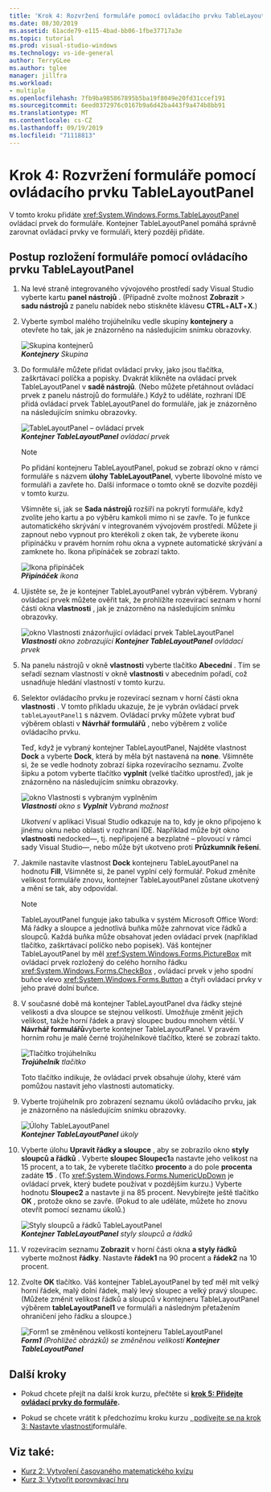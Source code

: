 ```yaml
---
title: 'Krok 4: Rozvržení formuláře pomocí ovládacího prvku TableLayoutPanel'
ms.date: 08/30/2019
ms.assetid: 61acde79-e115-4bad-bb06-1fbe37717a3e
ms.topic: tutorial
ms.prod: visual-studio-windows
ms.technology: vs-ide-general
author: TerryGLee
ms.author: tglee
manager: jillfra
ms.workload:
- multiple
ms.openlocfilehash: 7fb9ba985867895b5ba19f8049e20fd31ccef191
ms.sourcegitcommit: 6eed0372976c0167b9a6d42ba443f9a474b8bb91
ms.translationtype: MT
ms.contentlocale: cs-CZ
ms.lasthandoff: 09/19/2019
ms.locfileid: "71118813"
---
```

# <a name="step-4-lay-out-your-form-with-a-tablelayoutpanel-control"></a>Krok 4: Rozvržení formuláře pomocí ovládacího prvku TableLayoutPanel

V tomto kroku přidáte <xref:System.Windows.Forms.TableLayoutPanel> ovládací prvek do formuláře. Kontejner TableLayoutPanel pomáhá správně zarovnat ovládací prvky ve formuláři, který později přidáte.

## <a name="how-to-lay-out-your-form-with-a-tablelayoutpanel-control"></a>Postup rozložení formuláře pomocí ovládacího prvku TableLayoutPanel

1. Na levé straně integrovaného vývojového prostředí sady Visual Studio vyberte kartu **panel nástrojů** . (Případně zvolte možnost **Zobrazit** > **sadu nástrojů** z panelu nabídek nebo stiskněte klávesu **CTRL**+**ALT**+**X**.)

1. Vyberte symbol malého trojúhelníku vedle skupiny **kontejnery** a otevřete ho tak, jak je znázorněno na následujícím snímku obrazovky.

     ![Skupina kontejnerů](../ide/media/express_toolbox.png)<br>
***Kontejnery*** *Skupina*

1. Do formuláře můžete přidat ovládací prvky, jako jsou tlačítka, zaškrtávací políčka a popisky. Dvakrát klikněte na ovládací prvek TableLayoutPanel v **sadě nástrojů**. (Nebo můžete přetáhnout ovládací prvek z panelu nástrojů do formuláře.) Když to uděláte, rozhraní IDE přidá ovládací prvek TableLayoutPanel do formuláře, jak je znázorněno na následujícím snímku obrazovky.

     ![TableLayoutPanel – ovládací prvek](../ide/media/express_formtablelayout.png)<br>
***Kontejner TableLayoutPanel*** *ovládací prvek*

    > [!NOTE]
    > Po přidání kontejneru TableLayoutPanel, pokud se zobrazí okno v rámci formuláře s názvem **úlohy TableLayoutPanel**, vyberte libovolné místo ve formuláři a zavřete ho. Další informace o tomto okně se dozvíte později v tomto kurzu.

     Všimněte si, jak se **Sada nástrojů** rozšíří na pokrytí formuláře, když zvolíte jeho kartu a po výběru kamkoli mimo ni se zavře. To je funkce automatického skrývání v integrovaném vývojovém prostředí. Můžete ji zapnout nebo vypnout pro kterékoli z oken tak, že vyberete ikonu připínáčku v pravém horním rohu okna a vypnete automatické skrývání a zamknete ho. Ikona připínáček se zobrazí takto.

     ![Ikona připínáček](../ide/media/express_pushpintoolbox.png)<br>
***Připínáček*** *ikona*

1. Ujistěte se, že je kontejner TableLayoutPanel vybrán výběrem. Vybraný ovládací prvek můžete ověřit tak, že prohlížíte rozevírací seznam v horní části okna **vlastnosti** , jak je znázorněno na následujícím snímku obrazovky.

     ![okno Vlastnosti znázorňující ovládací prvek TableLayoutPanel](../ide/media/express_controlspropwin.png)<br>
***Vlastnosti*** *okno zobrazující* ***Kontejner TableLayoutPanel*** *ovládací prvek*

1. Na panelu nástrojů v okně **vlastnosti** vyberte tlačítko **Abecední** . Tím se seřadí seznam vlastností v okně **vlastnosti** v abecedním pořadí, což usnadňuje hledání vlastností v tomto kurzu.

1. Selektor ovládacího prvku je rozevírací seznam v horní části okna **vlastnosti** . V tomto příkladu ukazuje, že je vybrán ovládací prvek `tableLayoutPanel1` s názvem. Ovládací prvky můžete vybrat buď výběrem oblasti v **Návrhář formulářů** , nebo výběrem z voliče ovládacího prvku.

   Teď, když je vybraný kontejner TableLayoutPanel, Najděte vlastnost **Dock** a vyberte **Dock**, která by měla být nastavená na **none**. Všimněte si, že se vedle hodnoty zobrazí šipka rozevíracího seznamu. Zvolte šipku a potom vyberte tlačítko **vyplnit** (velké tlačítko uprostřed), jak je znázorněno na následujícím snímku obrazovky.

     ![okno Vlastnosti s vybraným vyplněním](../ide/media/express_docktable.png)<br>
***Vlastnosti*** *okno s* ***Vyplnit*** *Vybraná možnost*

     *Ukotvení* v aplikaci Visual Studio odkazuje na to, kdy je okno připojeno k jinému oknu nebo oblasti v rozhraní IDE. Například může být okno **vlastnosti** nedocked&mdash;, tj. nepřipojené a bezplatné – plovoucí v rámci sady Visual Studio&mdash;, nebo může být ukotveno proti **Průzkumník řešení**.

1. Jakmile nastavíte vlastnost **Dock** kontejneru TableLayoutPanel na hodnotu **Fill**, Všimněte si, že panel vyplní celý formulář. Pokud změníte velikost formuláře znovu, kontejner TableLayoutPanel zůstane ukotvený a mění se tak, aby odpovídal.

    > [!NOTE]
    > TableLayoutPanel funguje jako tabulka v systém Microsoft Office Word: Má řádky a sloupce a jednotlivá buňka může zahrnovat více řádků a sloupců. Každá buňka může obsahovat jeden ovládací prvek (například tlačítko, zaškrtávací políčko nebo popisek). Váš kontejner TableLayoutPanel by měl <xref:System.Windows.Forms.PictureBox> mít ovládací prvek rozložený do celého horního řádku <xref:System.Windows.Forms.CheckBox> , ovládací prvek v jeho spodní buňce vlevo <xref:System.Windows.Forms.Button> a čtyři ovládací prvky v jeho pravé dolní buňce.

1. V současné době má kontejner TableLayoutPanel dva řádky stejné velikosti a dva sloupce se stejnou velikostí. Umožňuje změnit jejich velikost, takže horní řádek a pravý sloupec budou mnohem větší. V **Návrhář formulářů**vyberte kontejner TableLayoutPanel. V pravém horním rohu je malé černé trojúhelníkové tlačítko, které se zobrazí takto.

     ![Tlačítko trojúhelníku](../ide/media/express_iconblacktriangle.gif)<br>
***Trojúhelník*** *tlačítko*

     Toto tlačítko indikuje, že ovládací prvek obsahuje úlohy, které vám pomůžou nastavit jeho vlastnosti automaticky.

1. Vyberte trojúhelník pro zobrazení seznamu úkolů ovládacího prvku, jak je znázorněno na následujícím snímku obrazovky.

     ![Úlohy TableLayoutPanel](../ide/media/express_tablepanel.png)<br>
***Kontejner TableLayoutPanel*** *úkoly*

1. Vyberte úlohu **Upravit řádky a sloupce** , aby se zobrazilo okno **styly sloupců a řádků** . Vyberte **sloupec Sloupec1**a nastavte jeho velikost na 15 procent, a to tak, že vyberete tlačítko **procento** a do pole **procenta** zadáte **15** . (To <xref:System.Windows.Forms.NumericUpDown> je ovládací prvek, který budete používat v pozdějším kurzu.) Vyberte hodnotu **Sloupec2** a nastavte ji na 85 procent. Nevybírejte ještě tlačítko **OK** , protože okno se zavře. (Pokud to ale uděláte, můžete ho znovu otevřít pomocí seznamu úkolů.)

     ![Styly sloupců a řádků TableLayoutPanel](../ide/media/vs_tablelayoutpanel_setup.png)<br>
***Kontejner TableLayoutPanel*** *styly sloupců a řádků*

1. V rozevíracím seznamu **Zobrazit** v horní části okna **a styly řádků** vyberte možnost **řádky**. Nastavte **řádek1** na 90 procent a **řádek2** na 10 procent.

1. Zvolte **OK** tlačítko. Váš kontejner TableLayoutPanel by teď měl mít velký horní řádek, malý dolní řádek, malý levý sloupec a velký pravý sloupec. (Můžete změnit velikost řádků a sloupců v kontejneru TableLayoutPanel výběrem **tableLayoutPanel1** ve formuláři a následným přetažením ohraničení jeho řádku a sloupce.)

     ![Form1 se změněnou velikostí kontejneru TableLayoutPanel](../ide/media/vs_formafterlayoutpanel.png)<br>
***Form1*** *(Prohlížeč obrázků) se změněnou velikostí* ***Kontejner TableLayoutPanel***

## <a name="next-steps"></a>Další kroky

* Pokud chcete přejít na další krok kurzu, přečtěte si  **[krok 5: Přidejte ovládací prvky do formuláře](../ide/step-5-add-controls-to-your-form.md).**

* Pokud se chcete vrátit k předchozímu kroku kurzu [, podívejte se na krok 3: Nastavte vlastnosti](../ide/step-3-set-your-form-properties.md)formuláře.

## <a name="see-also"></a>Viz také:

* [Kurz 2: Vytvoření časovaného matematického kvízu](tutorial-2-create-a-timed-math-quiz.md)
* [Kurz 3: Vytvořit porovnávací hru](tutorial-3-create-a-matching-game.md)
